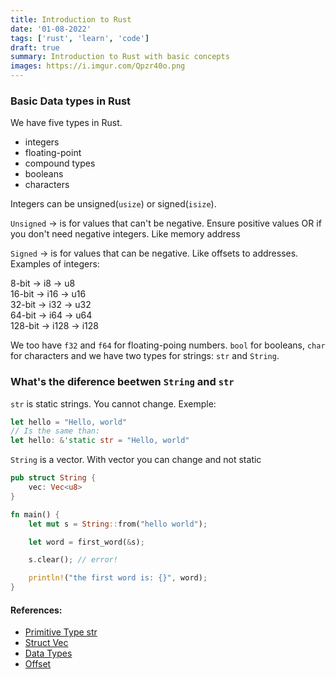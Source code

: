 ```yaml
---
title: Introduction to Rust
date: '01-08-2022'
tags: ['rust', 'learn', 'code']
draft: true
summary: Introduction to Rust with basic concepts
images: https://i.imgur.com/Qpzr40o.png
---
```


### Basic Data types in Rust

We have five types in Rust.

- integers
- floating-point
- compound types
- booleans
- characters

Integers can be unsigned(`usize`) or signed(`isize`).

`Unsigned` -> is for values that can't be negative. Ensure positive values OR if you don't need negative integers. Like memory address

`Signed` -> is for values that can be negative. Like offsets to addresses.
Examples of integers:

8-bit -> i8 -> u8\
16-bit -> i16 -> u16\
32-bit -> i32 -> u32\
64-bit -> i64 -> u64\
128-bit -> i128 -> i128

We too have `f32` and `f64` for floating-poing numbers. `bool` for booleans, `char` for characters and we have two types for strings: `str` and `String`.

### What's the diference beetwen `String` and `str`

`str` is static strings. You cannot change. Exemple:

```rust
let hello = "Hello, world"
// Is the same than:
let hello: &'static str = "Hello, world"
```

`String` is a vector. With vector you can change and not static

```rust
pub struct String {
    vec: Vec<u8>
}
```

```rust
fn main() {
    let mut s = String::from("hello world");

    let word = first_word(&s);

    s.clear(); // error!

    println!("the first word is: {}", word);
}
```

#### References:

- [Primitive Type str](https://doc.rust-lang.org/std/primitive.str.html)
- [Struct Vec](https://doc.rust-lang.org/std/vec/struct.Vec.html)
- [Data Types](https://doc.rust-lang.org/book/ch03-02-data-types.html)
- [Offset](<https://en.wikipedia.org/wiki/Offset_(computer_science)>)
